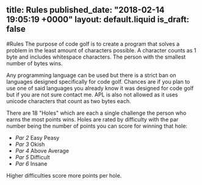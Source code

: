 title: Rules
published_date: "2018-02-14 19:05:19 +0000"
layout: default.liquid
is_draft: false
---
#Rules
The purpose of code golf is to create a program that solves a problem in the least amount of characters possible. A character counts as 1 byte and includes whitespace characters. The person with the smallest number of bytes wins.

Any programming language can be used but there is a strict ban on languages designed specifically for code golf. Chances are if you plan to use one of said languages you already know it was designed for code golf but if you are not sure contact me. APL is also not allowed as it uses unicode characters that count as two bytes each. 

There are 18 "Holes" which are each a single challenge the person who earns the most points wins. Holes are rated by difficulty with the par number being the number of points you can score for winning that hole:

- *Par 2* Easy Peasy
- *Par 3* Okish
- *Par 4* Above Average
- *Par 5* Difficult
- *Par 6* Insane

Higher difficulties score more points per hole.
